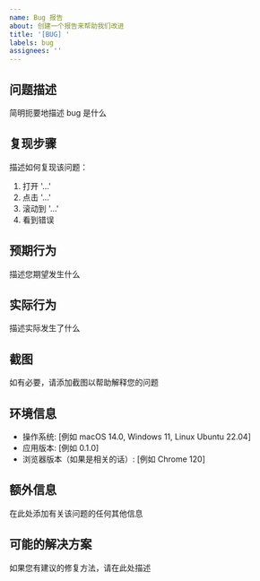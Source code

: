 ```yaml
---
name: Bug 报告
about: 创建一个报告来帮助我们改进
title: '[BUG] '
labels: bug
assignees: ''
---
```


## 问题描述
简明扼要地描述 bug 是什么

## 复现步骤
描述如何复现该问题：
1. 打开 '...'
2. 点击 '...'
3. 滚动到 '...'
4. 看到错误

## 预期行为
描述您期望发生什么

## 实际行为
描述实际发生了什么

## 截图
如有必要，请添加截图以帮助解释您的问题

## 环境信息
 - 操作系统: [例如 macOS 14.0, Windows 11, Linux Ubuntu 22.04]
 - 应用版本: [例如 0.1.0]
 - 浏览器版本（如果是相关的话）: [例如 Chrome 120]

## 额外信息
在此处添加有关该问题的任何其他信息

## 可能的解决方案
如果您有建议的修复方法，请在此处描述
